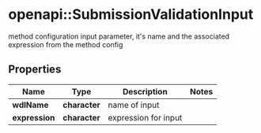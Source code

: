 # openapi::SubmissionValidationInput

method configuration input parameter, it's name and the associated expression from the method config

## Properties
Name | Type | Description | Notes
------------ | ------------- | ------------- | -------------
**wdlName** | **character** | name of input | 
**expression** | **character** | expression for input | 


